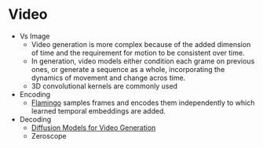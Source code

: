 # Video

- Vs Image
  - Video generation is more complex because of the added dimension of time and the requirement for motion to be consistent over time. 
  - In generation, video models either condition each grame on previous ones, or generate a sequence as a whole, incorporating the dynamics of movement and change acros time. 
  - 3D convolutional kernels are commonly used
- Encoding
  - [Flamingo](https://arxiv.org/pdf/2204.14198) samples frames and encodes them independently to which learned temporal embeddings are added. 
- Decoding
  - [Diffusion Models for Video Generation](https://lilianweng.github.io/posts/2024-04-12-diffusion-video/)
  - Zeroscope